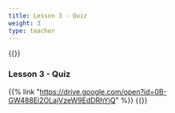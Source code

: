 ```yaml
---
title: Lesson 3 - Quiz
weight: 3
type: teacher
---
```

{{<teacher>}}
### Lesson 3 - Quiz

{{% link "https://drive.google.com/open?id=0B-GW488Ei2OLajVzeW9EdDRhYjQ" %}}
{{</teacher>}}